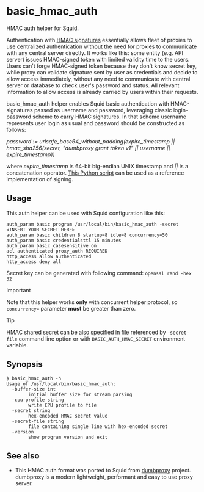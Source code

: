 # basic\_hmac\_auth

HMAC auth helper for Squid.

Authentication with [HMAC signatures](https://en.wikipedia.org/wiki/HMAC) essentially allows fleet of proxies to use centralized authentication without the need for proxies to communicate with any central server directly. It works like this: some entity (e.g. API server) issues HMAC-signed token with limited validity time to the users. Users can't forge HMAC-signed token because they don't know secret key, while proxy can validate signature sent by user as credentials and decide to allow access immediately, without any need to communicate with central server or database to check user's password and status. All relevant information to allow access is already carried by users within their requests.

basic\_hmac\_auth helper enables Squid basic authentication with HMAC-signatures passed as username and password, leveraging classic login-password scheme to carry HMAC signatures. In that scheme username represents user login as usual and password should be constructed as follows:

*password := urlsafe\_base64\_without\_padding(expire\_timestamp || hmac\_sha256(secret, "dumbproxy grant token v1" || username || expire\_timestamp))*

where *expire_timestamp* is 64-bit big-endian UNIX timestamp and *||* is a concatenation operator. [This Python script](https://gist.github.com/Snawoot/2b5acc232680d830f0f308f14e540f1d) can be used as a reference implementation of signing.

## Usage

This auth helper can be used with Squid configuration like this:

```
auth_param basic program /usr/local/bin/basic_hmac_auth -secret <INSERT YOUR SECRET HERE>
auth_param basic children 8 startup=8 idle=8 concurrency=50
auth_param basic credentialsttl 15 minutes
auth_param basic casesensitive on
acl authenticated proxy_auth REQUIRED
http_access allow authenticated
http_access deny all
```

Secret key can be generated with following command: `openssl rand -hex 32`

> [!IMPORTANT]  
> Note that this helper works **only** with concurrent helper protocol, so `concurrency=` parameter **must** be greater than zero.

> [!TIP]
> HMAC shared secret can be also specified in file referenced by `-secret-file` command line option or with `BASIC_AUTH_HMAC_SECRET` environment variable.

## Synopsis

```
$ basic_hmac_auth -h
Usage of /usr/local/bin/basic_hmac_auth:
  -buffer-size int
    	initial buffer size for stream parsing
  -cpu-profile string
    	write CPU profile to file
  -secret string
    	hex-encoded HMAC secret value
  -secret-file string
    	file containing single line with hex-encoded secret
  -version
    	show program version and exit
```

## See also

* This HMAC auth format was ported to Squid from [dumbproxy](https://github.com/SenseUnit/dumbproxy) project. dumbproxy is a modern lightweight, performant and easy to use proxy server.
